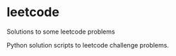# leetcode
Solutions to some leetcode problems

Python solution scripts to leetcode challenge problems.
